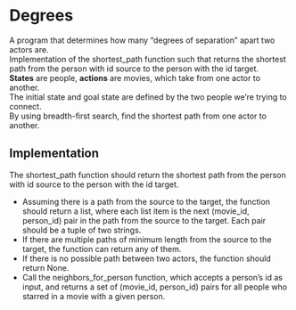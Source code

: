 # Degrees
A program that determines how many “degrees of separation” apart two actors are.  
Implementation of the shortest_path function such that returns the shortest path from the person with id source to the person with the id target.  
**States** are people, **actions** are movies, which take from one actor to another.  
The initial state and goal state are defined by the two people we’re trying to connect.  
By using breadth-first search, find the shortest path from one actor to another. 

## Implementation 

The shortest_path function should return the shortest path from the person with id source to the person with the id target.

- Assuming there is a path from the source to the target, the function should return a list, where each list item is the next (movie_id, person_id) pair in the path from the source to the target. Each pair should be a tuple of two strings.
- If there are multiple paths of minimum length from the source to the target, the function can return any of them.
- If there is no possible path between two actors, the function should return None.
- Call the neighbors_for_person function, which accepts a person’s id as input, and returns a set of (movie_id, person_id) pairs for all people who starred in a movie with a given person.
